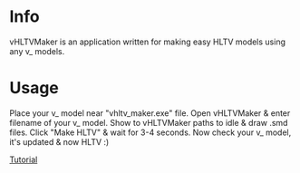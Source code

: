 # Info
vHLTVMaker is an application written for making easy HLTV models using any v_ models.
# Usage
Place your v_ model near "vhltv_maker.exe" file.
Open vHLTVMaker & enter filename of your v_ model.
Show to vHLTVMaker paths to idle & draw .smd files.
Click "Make HLTV" & wait for 3-4 seconds.
Now check your v_ model, it's updated & now HLTV :)

[Tutorial](https://youtu.be/m0_FYWE2XEw)
